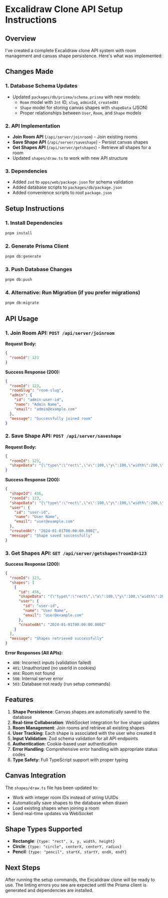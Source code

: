 # Excalidraw Clone API Setup Instructions

## Overview
I've created a complete Excalidraw clone API system with room management and canvas shape persistence. Here's what was implemented:

## Changes Made

### 1. Database Schema Updates
- Updated `packages/db/prisma/schema.prisma` with new models:
  - `Room` model with `Int` ID, `slug`, `adminId`, `createdAt`
  - `Shape` model for storing canvas shapes with `shapeData` (JSON)
  - Proper relationships between `User`, `Room`, and `Shape` models

### 2. API Implementation
- **Join Room API** (`/api/server/joinroom`) - Join existing rooms
- **Save Shape API** (`/api/server/saveshape`) - Persist canvas shapes
- **Get Shapes API** (`/api/server/getshapes`) - Retrieve all shapes for a room
- Updated `shapes/draw.ts` to work with new API structure

### 3. Dependencies
- Added `zod` to `apps/web/package.json` for schema validation
- Added database scripts to `packages/db/package.json`
- Added convenience scripts to root `package.json`

## Setup Instructions

### 1. Install Dependencies
```bash
pnpm install
```

### 2. Generate Prisma Client
```bash
pnpm db:generate
```

### 3. Push Database Changes
```bash
pnpm db:push
```

### 4. Alternative: Run Migration (if you prefer migrations)
```bash
pnpm db:migrate
```

## API Usage

### 1. Join Room API: `POST /api/server/joinroom`

**Request Body:**
```json
{
  "roomId": 123
}
```

**Success Response (200):**
```json
{
  "roomId": 123,
  "roomSlug": "room-slug",
  "admin": {
    "id": "admin-user-id",
    "name": "Admin Name",
    "email": "admin@example.com"
  },
  "message": "Successfully joined room"
}
```

### 2. Save Shape API: `POST /api/server/saveshape`

**Request Body:**
```json
{
  "roomId": 123,
  "shapeData": "{\"type\":\"rect\",\"x\":100,\"y\":100,\"width\":200,\"height\":150}"
}
```

**Success Response (200):**
```json
{
  "shapeId": 456,
  "roomId": 123,
  "shapeData": "{\"type\":\"rect\",\"x\":100,\"y\":100,\"width\":200,\"height\":150}",
  "user": {
    "id": "user-id",
    "name": "User Name",
    "email": "user@example.com"
  },
  "createdAt": "2024-01-01T00:00:00.000Z",
  "message": "Shape saved successfully"
}
```

### 3. Get Shapes API: `GET /api/server/getshapes?roomId=123`

**Success Response (200):**
```json
{
  "roomId": 123,
  "shapes": [
    {
      "id": 456,
      "shapeData": "{\"type\":\"rect\",\"x\":100,\"y\":100,\"width\":200,\"height\":150}",
      "user": {
        "id": "user-id",
        "name": "User Name",
        "email": "user@example.com"
      },
      "createdAt": "2024-01-01T00:00:00.000Z"
    }
  ],
  "message": "Shapes retrieved successfully"
}
```

**Error Responses (All APIs):**
- `400`: Incorrect inputs (validation failed)
- `401`: Unauthorized (no userId in cookies)
- `404`: Room not found
- `500`: Internal server error
- `503`: Database not ready (run setup commands)

## Features

1. **Shape Persistence**: Canvas shapes are automatically saved to the database
2. **Real-time Collaboration**: WebSocket integration for live shape updates
3. **Room Management**: Join rooms and retrieve all existing shapes
4. **User Tracking**: Each shape is associated with the user who created it
5. **Input Validation**: Zod schema validation for all API endpoints
6. **Authentication**: Cookie-based user authentication
7. **Error Handling**: Comprehensive error handling with appropriate status codes
8. **Type Safety**: Full TypeScript support with proper typing

## Canvas Integration

The `shapes/draw.ts` file has been updated to:
- Work with integer room IDs instead of string UUIDs
- Automatically save shapes to the database when drawn
- Load existing shapes when joining a room
- Send real-time updates via WebSocket

## Shape Types Supported

- **Rectangle**: `{type: "rect", x, y, width, height}`
- **Circle**: `{type: "circle", centerX, centerY, radius}`
- **Pencil**: `{type: "pencil", startX, startY, endX, endY}`

## Next Steps

After running the setup commands, the Excalidraw clone will be ready to use. The linting errors you see are expected until the Prisma client is generated and dependencies are installed.
